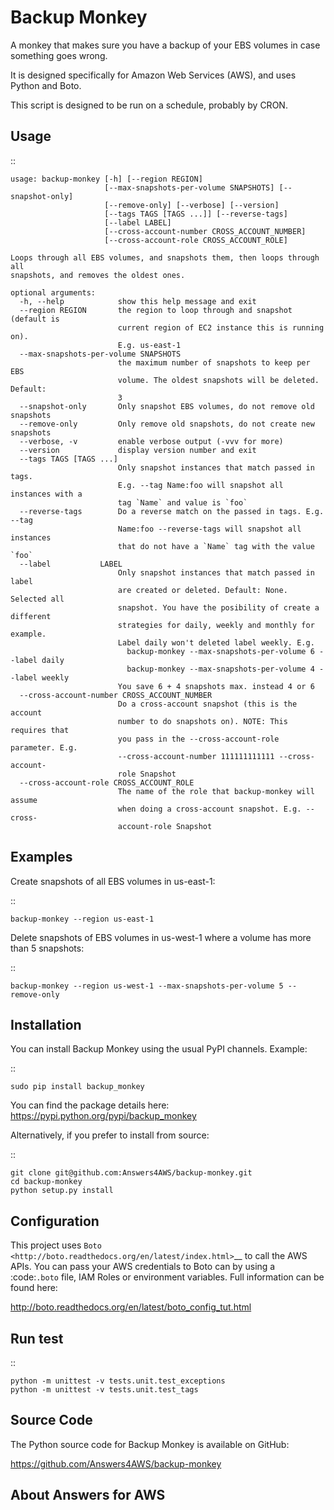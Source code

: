 Backup Monkey
=============

A monkey that makes sure you have a backup of your EBS volumes in case something goes wrong. 

It is designed specifically for Amazon Web Services (AWS), and uses Python and Boto.

This script is designed to be run on a schedule, probably by CRON. 

Usage
-----

::

    usage: backup-monkey [-h] [--region REGION]
                         [--max-snapshots-per-volume SNAPSHOTS] [--snapshot-only]
                         [--remove-only] [--verbose] [--version]
                         [--tags TAGS [TAGS ...]] [--reverse-tags]
                         [--label LABEL]
                         [--cross-account-number CROSS_ACCOUNT_NUMBER]
                         [--cross-account-role CROSS_ACCOUNT_ROLE]

    Loops through all EBS volumes, and snapshots them, then loops through all
    snapshots, and removes the oldest ones.

    optional arguments:
      -h, --help            show this help message and exit
      --region REGION       the region to loop through and snapshot (default is
                            current region of EC2 instance this is running on).
                            E.g. us-east-1
      --max-snapshots-per-volume SNAPSHOTS
                            the maximum number of snapshots to keep per EBS
                            volume. The oldest snapshots will be deleted. Default:
                            3
      --snapshot-only       Only snapshot EBS volumes, do not remove old snapshots
      --remove-only         Only remove old snapshots, do not create new snapshots
      --verbose, -v         enable verbose output (-vvv for more)
      --version             display version number and exit
      --tags TAGS [TAGS ...]
                            Only snapshot instances that match passed in tags.
                            E.g. --tag Name:foo will snapshot all instances with a
                            tag `Name` and value is `foo`
      --reverse-tags        Do a reverse match on the passed in tags. E.g. --tag
                            Name:foo --reverse-tags will snapshot all instances
                            that do not have a `Name` tag with the value `foo`
      --label           LABEL
                            Only snapshot instances that match passed in label
                            are created or deleted. Default: None.  Selected all
                            snapshot. You have the posibility of create a different
                            strategies for daily, weekly and monthly for example.
                            Label daily won't deleted label weekly. E.g.
                              backup-monkey --max-snapshots-per-volume 6 --label daily
                              backup-monkey --max-snapshots-per-volume 4 --label weekly
                            You save 6 + 4 snapshots max. instead 4 or 6
      --cross-account-number CROSS_ACCOUNT_NUMBER
                            Do a cross-account snapshot (this is the account
                            number to do snapshots on). NOTE: This requires that
                            you pass in the --cross-account-role parameter. E.g.
                            --cross-account-number 111111111111 --cross-account-
                            role Snapshot
      --cross-account-role CROSS_ACCOUNT_ROLE
                            The name of the role that backup-monkey will assume
                            when doing a cross-account snapshot. E.g. --cross-
                            account-role Snapshot

Examples
--------

Create snapshots of all EBS volumes in us-east-1:

::

    backup-monkey --region us-east-1

Delete snapshots of EBS volumes in us-west-1 where a volume has more than 5 snapshots:

::

    backup-monkey --region us-west-1 --max-snapshots-per-volume 5 --remove-only


Installation
------------

You can install Backup Monkey using the usual PyPI channels. Example:

::

    sudo pip install backup_monkey
    
You can find the package details here: https://pypi.python.org/pypi/backup_monkey

Alternatively, if you prefer to install from source:

::

    git clone git@github.com:Answers4AWS/backup-monkey.git
    cd backup-monkey
    python setup.py install


Configuration
-------------

This project uses `Boto <http://boto.readthedocs.org/en/latest/index.html>`__ to
call the AWS APIs. You can pass your AWS credentials to Boto can by using a
:code:`.boto` file, IAM Roles or environment variables. Full information can be
found here:

http://boto.readthedocs.org/en/latest/boto_config_tut.html


Run test
--------

::

    python -m unittest -v tests.unit.test_exceptions
    python -m unittest -v tests.unit.test_tags


Source Code
-----------

The Python source code for Backup Monkey is available on GitHub:

https://github.com/Answers4AWS/backup-monkey


About Answers for AWS
---------------------
